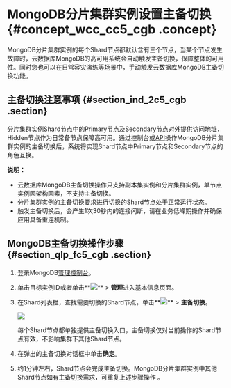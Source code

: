 # MongoDB分片集群实例设置主备切换 {#concept_wcc_cc5_cgb .concept}

MongoDB分片集群实例的每个Shard节点都默认含有三个节点，当某个节点发生故障时，云数据库MongoDB的高可用系统会自动触发主备切换，保障整体的可用性。同时您也可以在日常容灾演练等场景中，手动触发云数据库MongoDB主备切换功能。

## 主备切换注意事项 {#section_ind_2c5_cgb .section}

分片集群实例Shard节点中的Primary节点及Secondary节点对外提供访问地址，Hidden节点作为日常备节点保障高可用。通过控制台或[API](../../../../cn.zh-CN/API参考/实例管理/SwitchDBInstanceHA.md#)操作MongoDB分片集群实例的主备切换后，系统将实现Shard节点中Primary节点和Secondary节点的角色互换。

**说明：** 

-   云数据库MongoDB主备切换操作只支持副本集实例和分片集群实例，单节点实例因架构因素，不支持主备切换。
-   分片集群实例的主备切换要求进行切换的Shard节点处于正常运行状态。
-   触发主备切换后，会产生1次30秒内的连接闪断，请在业务低峰期操作并确保应用具备重连机制。

## MongoDB主备切换操作步骤 {#section_qlp_fc5_cgb .section}

1.  登录MongoDB[管理控制台](https://mongodb.console.aliyun.com/#/mongodb/list)。
2.  单击目标实例ID或者单击**![](http://docs-aliyun.cn-hangzhou.oss.aliyun-inc.com/assets/pic/54529/cn_zh/1520491271114/dd.png)** \> **管理**进入基本信息页面。
3.  在Shard列表栏，查找需要切换的Shard节点，单击**![](http://docs-aliyun.cn-hangzhou.oss.aliyun-inc.com/assets/pic/54529/cn_zh/1520491271114/dd.png)** \> **主备切换**。

    ![](http://static-aliyun-doc.oss-cn-hangzhou.aliyuncs.com/assets/img/6741/154476848313849_zh-CN.png)

    每个Shard节点都单独提供主备切换入口，主备切换仅对当前操作的Shard节点有效，不影响集群下其他Shard节点。

4.  在弹出的主备切换对话框中单击**确定**。
5.  约1分钟左右，Shard节点会完成主备切换。MongoDB分片集群实例中其他Shard节点如有主备切换需求，可重复上述步骤操作 。

